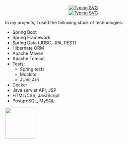 <p align="center">
<a href="https://git.io/typing-svg"><img align="center"  src="https://readme-typing-svg.herokuapp.com?font=Fira+Code&duration=3000&pause=1000&center=true&vCenter=true&width=435&lines=Hi+Everyone!" alt="Typing SVG" /></a><br>
   <a href="https://git.io/typing-svg"><img src="https://readme-typing-svg.herokuapp.com?font=Fira+Code&size=15&duration=3000&pause=1000&center=true&vCenter=true&width=435&lines=I'm+Marina+and+I'm+Java+Developer" alt="Typing SVG" /></a>
</p>   

In my projects, I used the following stack of technologies:                                                                                 

* Spring Boot
* Spring Framework
* Spring Data (JDBC, JPA, REST)
* Hibernate ORM
* Apache Maven
* Apache Tomcat
* Tests: 
    * Spring tests
    * Mockito
    * JUnit 4/5
* Docker    
* Java servlet API, JSP
* HTML/CSS, JavaScript
* PostgreSQL, MySQL

<img width="100" height="100" src="https://user-images.githubusercontent.com/96682553/198229389-5ee1dca8-417c-48ee-a10c-de4f97a6dc52.png">

<!--
**marussiakuz/marussiakuz** is a ✨ _special_ ✨ repository because its `README.md` (this file) appears on your GitHub profile.

Here are some ideas to get you started:

- 🔭 I’m currently working on ...
- 🌱 I’m currently learning ...
- 👯 I’m looking to collaborate on ...
- 🤔 I’m looking for help with ...
- 💬 Ask me about ...
- 📫 How to reach me: ...
- 😄 Pronouns: ...
- ⚡ Fun fact: ...
-->
